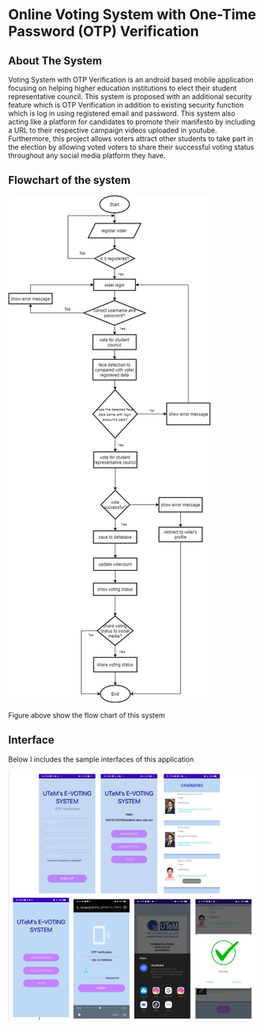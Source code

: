 # Online Voting System with One-Time Password (OTP) Verification

## About The System

Voting System with OTP Verification is an android based mobile application focusing on helping higher education institutions to elect their student representative council. This system is proposed with an additional security feature which is OTP Verification in addition to existing security function which is log in using registered email and password. This system also acting like a platform for candidates to promote their manifesto by including a URL to their respective campaign videos uploaded in youtube. Furthermore, this project allows voters attract other students to take part in the election by allowing voted voters to share their successful voting status throughout any social media platform they have.

## Flowchart of the system

![Flow Chart](https://github.com/syahirahizwan/Workshop2/blob/main/workshop2/iot%20future.png)

Figure above show the flow chart of this system

## Interface

Below I includes the sample interfaces of this application

![Interface](https://github.com/syahirahizwan/Workshop2/blob/main/workshop2/interface.png)
